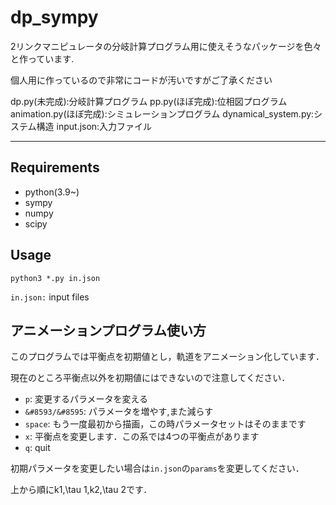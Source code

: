 # dp_sympy
2リンクマニピュレータの分岐計算プログラム用に使えそうなパッケージを色々と作っています.

個人用に作っているので非常にコードが汚いですがご了承ください

dp.py(未完成):分岐計算プログラム
pp.py(ほぼ完成):位相図プログラム
animation.py(ほぼ完成):シミュレーションプログラム
dynamical_system.py:システム構造
input.json:入力ファイル
***

## Requirements
* python(3.9~)
* sympy
* numpy
* scipy

## Usage

```python3 *.py in.json ```

```in.json:``` input files



## アニメーションプログラム使い方

このプログラムでは平衡点を初期値とし，軌道をアニメーション化しています．

現在のところ平衡点以外を初期値にはできないので注意してください．



- `p`: 変更するパラメータを変える
- `&#8593/&#8595`: パラメータを増やす,また減らす
- `space`: もう一度最初から描画，この時パラメータセットはそのままです
- `x`: 平衡点を変更します．この系では4つの平衡点があります
- `q`: quit

初期パラメータを変更したい場合は`in.json`の`params`を変更してください．

上から順にk1,\tau 1,k2,\tau 2です．